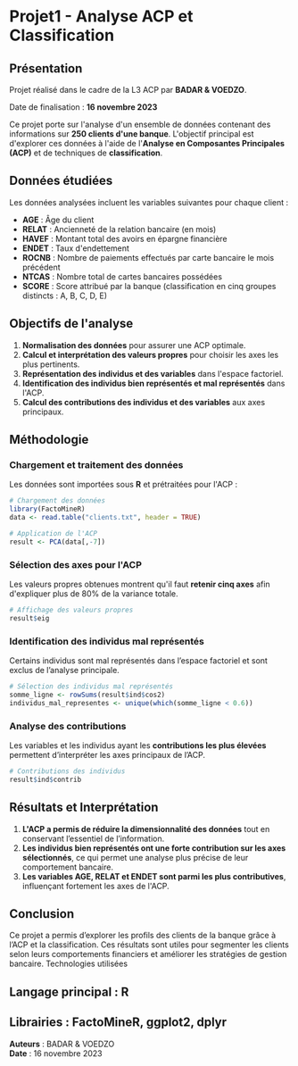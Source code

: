 # Projet1 - Analyse ACP et Classification

## Présentation
Projet réalisé dans le cadre de la L3 ACP par **BADAR & VOEDZO**.

Date de finalisation : **16 novembre 2023**

Ce projet porte sur l'analyse d'un ensemble de données contenant des informations sur **250 clients d'une banque**. L'objectif principal est d'explorer ces données à l'aide de l'**Analyse en Composantes Principales (ACP)** et de techniques de **classification**.

## Données étudiées
Les données analysées incluent les variables suivantes pour chaque client :
- **AGE** : Âge du client
- **RELAT** : Ancienneté de la relation bancaire (en mois)
- **HAVEF** : Montant total des avoirs en épargne financière
- **ENDET** : Taux d'endettement
- **ROCNB** : Nombre de paiements effectués par carte bancaire le mois précédent
- **NTCAS** : Nombre total de cartes bancaires possédées
- **SCORE** : Score attribué par la banque (classification en cinq groupes distincts : A, B, C, D, E)

## Objectifs de l'analyse
1. **Normalisation des données** pour assurer une ACP optimale.
2. **Calcul et interprétation des valeurs propres** pour choisir les axes les plus pertinents.
3. **Représentation des individus et des variables** dans l'espace factoriel.
4. **Identification des individus bien représentés et mal représentés** dans l'ACP.
5. **Calcul des contributions des individus et des variables** aux axes principaux.

## Méthodologie
### Chargement et traitement des données
Les données sont importées sous **R** et prétraitées pour l'ACP :
```r
# Chargement des données
library(FactoMineR)
data <- read.table("clients.txt", header = TRUE)

# Application de l'ACP
result <- PCA(data[,-7])
```

### Sélection des axes pour l'ACP
Les valeurs propres obtenues montrent qu'il faut **retenir cinq axes** afin d'expliquer plus de 80% de la variance totale.

```r
# Affichage des valeurs propres
result$eig
```

### Identification des individus mal représentés
Certains individus sont mal représentés dans l’espace factoriel et sont exclus de l’analyse principale.
```r
# Sélection des individus mal représentés
somme_ligne <- rowSums(result$ind$cos2)
individus_mal_representes <- unique(which(somme_ligne < 0.6))
```

### Analyse des contributions
Les variables et les individus ayant les **contributions les plus élevées** permettent d’interpréter les axes principaux de l’ACP.
```r
# Contributions des individus
result$ind$contrib
```

## Résultats et Interprétation
1. **L'ACP a permis de réduire la dimensionnalité des données** tout en conservant l’essentiel de l’information.
2. **Les individus bien représentés ont une forte contribution sur les axes sélectionnés**, ce qui permet une analyse plus précise de leur comportement bancaire.
3. **Les variables AGE, RELAT et ENDET sont parmi les plus contributives**, influençant fortement les axes de l'ACP.

## Conclusion
Ce projet a permis d’explorer les profils des clients de la banque grâce à l’ACP et la classification. Ces résultats sont utiles pour segmenter les clients selon leurs comportements financiers et améliorer les stratégies de gestion bancaire.
Technologies utilisées

## Langage principal : R

Librairies : FactoMineR, ggplot2, dplyr
---
**Auteurs** : BADAR & VOEDZO  
**Date** : 16 novembre 2023


